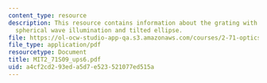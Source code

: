 ```yaml
---
content_type: resource
description: This resource contains information about the grating with tilted plane,
  spherical wave illumination and tilted ellipse.
file: https://ol-ocw-studio-app-qa.s3.amazonaws.com/courses/2-71-optics-spring-2009/a4cf2cd293eda5d7e523521077ed515a_MIT2_71S09_ups6.pdf
file_type: application/pdf
resourcetype: Document
title: MIT2_71S09_ups6.pdf
uid: a4cf2cd2-93ed-a5d7-e523-521077ed515a
---
```

